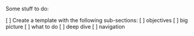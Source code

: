 Some stuff to do:

[ ] Create a template with the following sub-sections:
    [ ] objectives
    [ ] big picture
    [ ] what to do
    [ ] deep dive
    [ ] navigation

